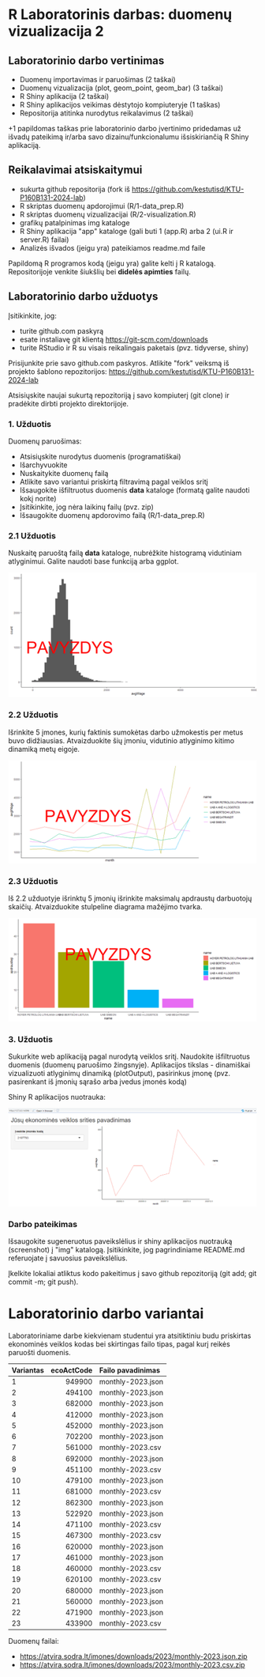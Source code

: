 # R Laboratorinis darbas: duomenų vizualizacija 2

## Laboratorinio darbo vertinimas

*	Duomenų importavimas ir paruošimas (2 taškai)
*	Duomenų vizualizacija (plot, geom_point, geom_bar) (3 taškai)
*	R Shiny aplikacija (2 taškai)
*	R Shiny aplikacijos veikimas dėstytojo kompiuteryje (1 taškas)
*	Repositorija atitinka nurodytus reikalavimus (2 taškai)

+1 papildomas taškas prie laboratorinio darbo įvertinimo pridedamas už išvadų pateikimą ir/arba savo dizainu/funkcionalumu išsiskiriančią R Shiny aplikaciją.


## Reikalavimai atsiskaitymui

*	sukurta github repositorija (fork iš https://github.com/kestutisd/KTU-P160B131-2024-lab)
*	R skriptas duomenų apdorojimui (R/1-data_prep.R)
*	R skriptas duomenų vizualizacijai (R/2-visualization.R)
*	grafikų patalpinimas img kataloge
*	R Shiny aplikacija "app" kataloge (gali buti 1 (app.R) arba 2 (ui.R ir server.R) failai)
*	Analizės išvados (jeigu yra) pateikiamos readme.md faile

Papildomą R programos kodą (jeigu yra) galite kelti į R katalogą. Repositorijoje venkite šiukšlių bei **didelės apimties** failų.


## Laboratorinio darbo užduotys

Įsitikinkite, jog:
* turite github.com paskyrą
* esate instaliavę git klientą https://git-scm.com/downloads
* turite RStudio ir R su visais reikalingais paketais (pvz. tidyverse, shiny)

Prisijunkite prie savo github.com paskyros. Atlikite "fork" veiksmą iš projekto šablono repozitorijos: https://github.com/kestutisd/KTU-P160B131-2024-lab

Atsisiųskite naujai sukurtą repozitoriją į savo kompiuterį (git clone) ir pradėkite dirbti projekto direktorijoje.

### 1. Užduotis

Duomenų paruošimas:

* Atsisiųskite nurodytus duomenis (programatiškai)
* Išarchyvuokite
* Nuskaitykite duomenų failą
* Atlikite savo variantui priskirtą filtravimą pagal veiklos sritį
* Išsaugokite išfiltruotus duomenis **data** kataloge (formatą galite naudoti kokį norite)
* Įsitikinkite, jog nėra laikinų failų (pvz. zip)
* Išsaugokite duomenų apdorovimo failą (R/1-data_prep.R)

### 2.1 Užduotis

Nuskaitę paruoštą failą **data** kataloge, nubrėžkite histogramą vidutiniam atlyginimui. Galite naudoti base funkciją arba ggplot.

![histograma](img/pavyzdys1.png)

### 2.2 Užduotis

Išrinkite 5 įmones, kurių faktinis sumokėtas darbo užmokestis per metus buvo didžiausias. Atvaizduokite šių įmoniu˛ vidutinio atlyginimo kitimo dinamiką metų eigoje.

![atlyginimai](img/pavyzdys2.png)


### 2.3 Užduotis

Iš 2.2 užduotyje išrinktų 5 įmonių išrinkite maksimalų apdraustų darbuotojų skaičių. Atvaizduokite stulpeline diagrama mažėjimo tvarka.

![apdraustieji](img/pavyzdys3.png)

### 3. Užduotis

Sukurkite web aplikaciją pagal nurodytą veiklos sritį. Naudokite išfiltruotus duomenis (duomenų paruošimo žingsnyje). Aplikacijos tikslas - dinamiškai vizualizuoti atlyginimų dinamiką (plotOutput), pasirinkus įmonę (pvz. pasirenkant iš įmonių sąrašo arba įvedus įmonės kodą)

Shiny R aplikacijos nuotrauka:

![shiny app](img/shiny_example.png)

### Darbo pateikimas

Išsaugokite sugeneruotus paveikslėlius ir shiny aplikacijos nuotrauką (screenshot) į "img" katalogą. Įsitikinkite, jog pagrindiniame README.md referuojate į savuosius paveikslėlius. 

Įkelkite lokaliai atliktus kodo pakeitimus į savo github repozitoriją (git add; git commit -m; git push).

# Laboratorinio darbo variantai

Laboratoriniame darbe kiekvienam studentui yra atsitiktiniu budu priskirtas ekonominės veiklos kodas bei skirtingas failo tipas, pagal kurį reikės paruošti duomenis.

|Variantas | ecoActCode|Failo pavadinimas          |
|:---------|----------:|:-----------------|
|1         |     949900|monthly-2023.json |
|2         |     494100|monthly-2023.json |
|3         |     682000|monthly-2023.json |
|4         |     412000|monthly-2023.json |
|5         |     452000|monthly-2023.json |
|6         |     702200|monthly-2023.json |
|7         |     561000|monthly-2023.csv  |
|8         |     692000|monthly-2023.json |
|9         |     451100|monthly-2023.csv  |
|10        |     479100|monthly-2023.json |
|11        |     681000|monthly-2023.csv  |
|12        |     862300|monthly-2023.json |
|13        |     522920|monthly-2023.json |
|14        |     471100|monthly-2023.csv  |
|15        |     467300|monthly-2023.csv  |
|16        |     620000|monthly-2023.json |
|17        |     461000|monthly-2023.json |
|18        |     460000|monthly-2023.csv  |
|19        |     620100|monthly-2023.csv  |
|20        |     680000|monthly-2023.json |
|21        |     560000|monthly-2023.json |
|22        |     471900|monthly-2023.json |
|23        |     433900|monthly-2023.csv  |

Duomenų failai: 

* https://atvira.sodra.lt/imones/downloads/2023/monthly-2023.json.zip
* https://atvira.sodra.lt/imones/downloads/2023/monthly-2023.csv.zip
